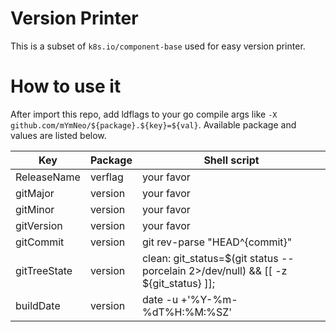 # Version Printer

This is a subset of `k8s.io/component-base` used for easy version printer.


# How to use it

After import this repo, add ldflags to your go compile args like `-X github.com/mYmNeo/${package}.${key}=${val}`. Available package
 and
 values are listed below.
 
 |Key|Package|Shell script|
 |----|----|----|
 |ReleaseName|verflag|your favor|
 |gitMajor|version|your favor|
 |gitMinor|version|your favor|
 |gitVersion|version|your favor|
 |gitCommit|version|git rev-parse "HEAD^{commit}"|
 |gitTreeState|version|clean: git_status=$(git status --porcelain 2>/dev/null) && [[ -z ${git_status} ]];|
 |buildDate|version|date -u +'%Y-%m-%dT%H:%M:%SZ'|
